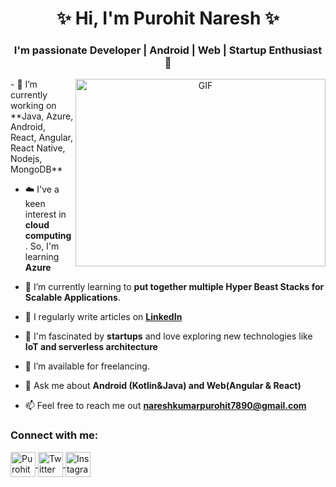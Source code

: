<h1 align="center">  &#x2728; Hi, I'm Purohit  Naresh  &#x2728;</h1>
<h3 align="center">I'm passionate Developer | Android | Web | Startup Enthusiast &#128147;</h3>
<a target="_blank" align="center">
  <img align="right" top="500" height="300" width="400" alt="GIF" src="https://media.giphy.com/media/SWoSkN6DxTszqIKEqv/giphy.gif">
</a>
- 🔭 I’m currently working on **Java, Azure, Android, React, Angular, React Native, Nodejs, MongoDB**
  
- ☁️ I've a keen interest in **cloud computing**. So, I'm learning **Azure**

- 🌱 I’m currently learning to **put together multiple Hyper Beast Stacks for Scalable Applications**.

- 📝 I regularly write articles on **[LinkedIn](https://www.linkedin.com/in/naresh-purohit-5130891a8/)**

- 🚀 I'm fascinated by **startups** and love exploring new technologies like **IoT and serverless architecture**

- 🤝 I’m available for freelancing.
  
- 💬 Ask me about **Android (Kotlin&Java) and  Web(Angular & React)**

- 📫 Feel free to reach me out  **nareshkumarpurohit7890@gmail.com**

<h3 align="left">Connect with me:</h3>
<p align="left">
  <a href="https://www.linkedin.com/in/naresh-purohit-5130891a8/" target="blank">
    <img align="center" src="https://cdn1.iconfinder.com/data/icons/logotypes/32/square-linkedin-1024.png" alt="Purohit Naresh" height="40" width="40" />
  </a>
  <a href="https://twitter.com/MSpurohit15" target="blank">
    <img align="center" src="https://cdn-icons-png.flaticon.com/512/733/733579.png" alt="Twitter" height="40" width="40" />
  </a>
  <a href="https://www.instagram.com/your-instagram-handle/" target="blank">
    <img align="center" src="https://cdn-icons-png.flaticon.com/512/174/174855.png" alt="Instagram" height="40" width="40" />
  </a>
</p>
